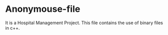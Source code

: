# Anonymouse-file
It is a Hospital Management Project.
This file contains the use of binary files in c++.

